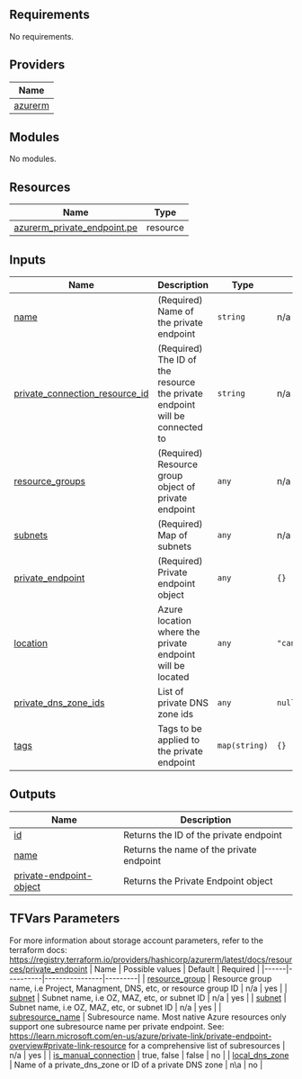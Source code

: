 ## Requirements

No requirements.

## Providers

| Name |
|------|
| <a name="provider_azurerm"></a> [azurerm](#provider\_azurerm) |

## Modules

No modules.

## Resources

| Name | Type |
|------|------|
| [azurerm_private_endpoint.pe](https://registry.terraform.io/providers/hashicorp/azurerm/latest/docs/resources/private_endpoint) | resource |

## Inputs

| Name | Description | Type | Default | Required |
|------|-------------|------|---------|:--------:|
| <a name="input_name"></a> [name](#input\_name) | (Required) Name of the private endpoint | `string` | n/a | yes |
| <a name="input_private_connection_resource_id"></a> [private\_connection\_resource\_id](#input\_private\_connection\_resource\_id) | (Required) The ID of the resource the private endpoint will be connected to | `string` | n/a | yes |
| <a name="input_resource_groups"></a> [resource\_groups](#input\_resource\_groups) | (Required) Resource group object of private endpoint | `any` | n/a | yes |
| <a name="input_subnets"></a> [subnets](#input\_subnets) | (Required) Map of subnets | `any` | n/a | yes |
| <a name="input_private_endpoint"></a> [private\_endpoint](#input\_private\_endpoint) | (Required) Private endpoint object | `any` | `{}` | yes |
| <a name="input_location"></a> [location](#input\_location) | Azure location where the private endpoint will be located | `any` | `"canadacentral"` | no |
| <a name="input_private_dns_zone_ids"></a> [private\_dns\_zone\_ids](#input\_private\_dns\_zone\_ids) | List of private DNS zone ids | `any` | `null` | no |
| <a name="input_tags"></a> [tags](#input\_tags) | Tags to be applied to the private endpoint | `map(string)` | `{}` | no |

## Outputs

| Name | Description |
|------|-------------|
| <a name="output_id"></a> [id](#output\_id) | Returns the ID of the private endpoint |
| <a name="output_name"></a> [name](#output\_name) | Returns the name of the private endpoint |
| <a name="output_private-endpoint-object"></a> [private-endpoint-object](#output\_private-endpoint-object) | Returns the Private Endpoint object |

## TFVars Parameters

For more information about storage account parameters, refer to the terraform docs: https://registry.terraform.io/providers/hashicorp/azurerm/latest/docs/resources/private_endpoint
| Name | Possible values | Default | Required |
|------|----------|----------------|---------|
| <a name="resource_group"></a> [resource_group](#resource\_group) | Resource group name, i.e Project, Managment, DNS, etc, or resource group ID | n/a | yes |
|<a name="subnet"></a> [subnet](#subnet) | Subnet name, i.e OZ, MAZ, etc, or subnet ID | n/a | yes |
|<a name="subnet"></a> [subnet](#subnet) | Subnet name, i.e OZ, MAZ, etc, or subnet ID | n/a | yes |
|<a name="subresource_name"></a> [subresource_name](#subresource\_name) | Subresource name. Most native Azure resources only support one subresource name per private endpoint. See: https://learn.microsoft.com/en-us/azure/private-link/private-endpoint-overview#private-link-resource for a comprehensive list of subresources | n/a | yes |
|<a name="is_manual_connection"></a> [is_manual_connection](#is\_manual\_connection) | true, false | false | no |
|<a name="local_dns_zone"></a> [local_dns_zone](#local\_dns\_zone) | Name of a private_dns_zone or ID of a private DNS zone | n\a | no |